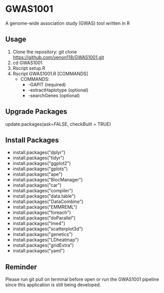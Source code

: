# GWAS1001
A genome-wide association study (GWAS) tool written in R

## Usage
1. Clone the repository: git clone https://github.com/yenon118/GWAS1001.git
2. cd GWAS1001
3. Rscript setup.R
4. Rscript GWAS1001.R [COMMANDS]
   - COMMANDS:
     - -GAPIT (required)
     - -extractHaplotype (optional)
     - -searchGenes (optional)



<h2>Upgrade Packages</h2>
<p>
	update.packages(ask=FALSE, checkBuilt = TRUE) 
</p>

<h2>Install Packages</h2>
<ul style="list-style-type:square">
  <li>install.packages("dplyr")</li>
  <li>install.packages("tidyr")</li>
  <li>install.packages("ggplot2")</li>
  <li>install.packages("gplots")</li>
  <li>install.packages("ape")</li>
  <li>install.packages("BiocManager")</li>
  <li>install.packages("car")</li>
  <li>install.packages("compiler")</li>
  <li>install.packages("data.table")</li>
  <li>install.packages("DataCombine")</li>
  <li>install.packages("EMMREML")</li>
  <li>install.packages("foreach")</li>
  <li>install.packages("doParallel")</li>
  <li>install.packages("lme4")</li>
  <li>install.packages("scatterplot3d")</li>
  <li>install.packages("genetics")</li>
  <li>install.packages("LDheatmap")</li>
  <li>install.packages("gridExtra")</li>
  <li>install.packages("yaml")</li>
</ul>

<h2>Reminder</h2>
<p>
  Please run git pull on terminal before open or run the GWAS1001 pipeline since this application is still being developed.
</p>

